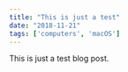 ```yaml
---
title: "This is just a test"
date: "2018-11-21"
tags: ['computers', 'macOS']
---
```


This is just a test blog post.

